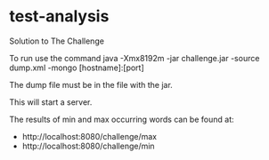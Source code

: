 # test-analysis
Solution to The Challenge


To run use the command java -Xmx8192m -jar challenge.jar -source dump.xml -mongo [hostname]:[port]

The dump file must be in the file with the jar.

This will start a server.

The results of min and max occurring words can be found at:

 - http://localhost:8080/challenge/max
 - http://localhost:8080/challenge/min
